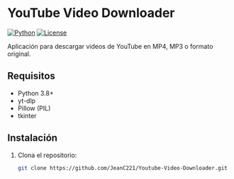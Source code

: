 # YouTube Video Downloader

[![Python](https://img.shields.io/badge/Python-3.8%2B-blue?logo=python)](https://python.org)
[![License](https://img.shields.io/badge/License-MIT-green)](LICENSE)

Aplicación para descargar videos de YouTube en MP4, MP3 o formato original.


## Requisitos
- Python 3.8+
- yt-dlp
- Pillow (PIL)
- tkinter

## Instalación
1. Clona el repositorio:
   ```bash
   git clone https://github.com/JeanC221/Youtube-Video-Downloader.git